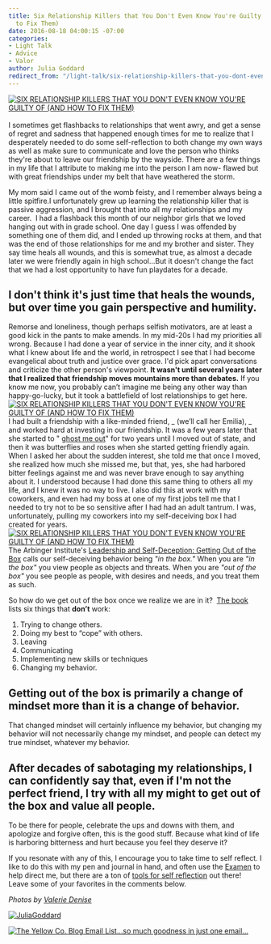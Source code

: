 ```yaml
---
title: Six Relationship Killers that You Don't Even Know You're Guilty of (and How
  to Fix Them)
date: 2016-08-18 04:00:15 -07:00
categories:
- Light Talk
- Advice
- Valor
author: Julia Goddard
redirect_from: "/light-talk/six-relationship-killers-that-you-dont-even-know-youre-guilty-of/"
---
```


[![SIX RELATIONSHIP KILLERS THAT YOU DON'T EVEN KNOW YOU'RE GUILTY OF (AND HOW TO FIX THEM)](https://yellow-blog-images.imgix.net/2016/08/RELATIONSHIP-KILLERS-BLOG-IMAGE.jpg)](https://yellow-blog-images.imgix.net/2016/08/RELATIONSHIP-KILLERS-BLOG-IMAGE.jpg)[  
](https://yellow-blog-images.imgix.net/2016/08/JULIAGODDARD.jpg)[  
](https://yellow-blog-images.imgix.net/2016/08/ValerieDenisePhotos-491.jpg)I sometimes get flashbacks to relationships that went awry, and get a sense of regret and sadness that happened enough times for me to realize that I desperately needed to do some self-reflection to both change my own ways as well as make sure to communicate and love the person who thinks they're about to leave our friendship by the wayside. There are a few things in my life that I attribute to making me into the person I am now- flawed but with great friendships under my belt that have weathered the storm.

My mom said I came out of the womb feisty, and I remember always being a little spitfire.I unfortunately grew up learning the relationship killer that is  passive aggression, and I brought that into all my relationships and my career.  I had a flashback this month of our neighbor girls that we loved hanging out with in grade school. One day I guess I was offended by something one of them did, and I ended up throwing rocks at them, and that was the end of those relationships for me and my brother and sister. They say time heals all wounds, and this is somewhat true, as almost a decade later we were friendly again in high school...But it doesn't change the fact that we had a lost opportunity to have fun playdates for a decade.

## I don't think it's just time that heals the wounds, but over time you gain perspective and humility.

Remorse and loneliness, though perhaps selfish motivators, are at least a good kick in the pants to make amends. In my mid-20s I had my priorities all wrong. Because I had done a year of service in the inner city, and it shook what I knew about life and the world, in retrospect I see that I had become evangelical about truth and justice over grace. I'd pick apart conversations and criticize the other person's viewpoint. **It wasn't until several years later that I realized that friendship moves mountains more than debates.** If you know me now, you probably can’t imagine me being any other way than happy-go-lucky, but it took a battlefield of lost relationships to get here.[![SIX RELATIONSHIP KILLERS THAT YOU DON'T EVEN KNOW YOU'RE GUILTY OF (AND HOW TO FIX THEM)](https://yellow-blog-images.imgix.net/2016/08/ValerieDenisePhotos-52.jpg)](https://yellow-blog-images.imgix.net/2016/08/ValerieDenisePhotos-52.jpg) I had built a friendship with a like-minded friend, _ (we’ll call her Emilia), _ and worked hard at investing in our friendship. It was a few years later that she started to " [ghost me out](http://www.refinery29.uk/ghosted-by-my-best-friend)" for two years until I moved out of state, and then it was butterflies and roses when she started getting friendly again. When I asked her about the sudden interest, she told me that once I moved, she realized how much she missed me, but that, yes, she had harbored bitter feelings against me and was never brave enough to say anything about it. I understood because I had done this same thing to others all my life, and I knew it was no way to live. I also did this at work with my coworkers, and even had my boss at one of my first jobs tell me that I needed to try not to be so sensitive after I had had an adult tantrum. I was, unfortunately, pulling my coworkers into my self-deceiving box I had created for years.[![SIX RELATIONSHIP KILLERS THAT YOU DON'T EVEN KNOW YOU'RE GUILTY OF (AND HOW TO FIX THEM)](https://yellow-blog-images.imgix.net/2016/08/ValerieDenisePhotos-68.jpg)](https://yellow-blog-images.imgix.net/2016/08/ValerieDenisePhotos-68.jpg) The Arbinger Institute's [Leadership and Self-Deception: Getting Out of the Box](https://arbinger.com/product/leadership-and-self-deception/) calls our self-deceiving behavior being _"in the box."_ When you are _"in the box"_ you view people as objects and threats. When you are _"out of the box"_ you see people as people, with desires and needs, and you treat them as such.

So how do we get out of the box once we realize we are in it?  [The book](https://arbinger.com/product/leadership-and-self-deception/) lists six things that **don’t** work:

1.  Trying to change others.
2.  Doing my best to “cope” with others.
3.  Leaving
4.  Communicating
5.  Implementing new skills or techniques
6.  Changing my behavior.

## Getting out of the box is primarily a change of mindset more than it is a change of behavior.  

That changed mindset will certainly influence my behavior, but changing my behavior will not necessarily change my mindset, and people can detect my true mindset, whatever my behavior.  

## After decades of sabotaging my relationships, I can confidently say that, even if I'm not the perfect friend, I try with all my might to get out of the box and value all people.

To be there for people, celebrate the ups and downs with them, and apologize and forgive often, this is the good stuff. Because what kind of life is harboring bitterness and hurt because you feel they deserve it?

If you resonate with any of this, I encourage you to take time to self reflect. I like to do this with my pen and journal in hand, and often use the [Examen](http://www.loyolapress.com/our-catholic-faith/ignatian-spirituality/examen-and-ignatian-prayer/how-can-i-pray-try-the-daily-examen) to help direct me, but there are a ton of [tools for self reflection](https://agileleanlife.com/tools-to-help-you-with-self-reflection/) out there! Leave some of your favorites in the comments below. 

_Photos by [Valerie Denise](http://www.valeriedenisephotos.com/)_

[![JuliaGoddard](https://yellow-blog-images.imgix.net/2016/08/JuliaGoddard.jpg)](http://trouveshome.com/)

[![The Yellow Co. Blog Email List...so much goodness in just one email...](https://yellow-blog-images.imgix.net/2016/07/EMAIL-LIST.png)](http://yellowconference.us3.list-manage2.com/subscribe?u=3f8e45f74e0653e404965e2ef&id=7cb1ced4ff)
